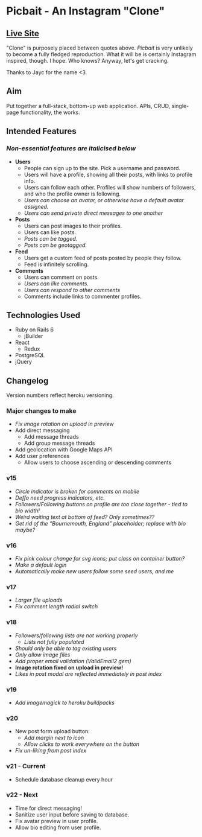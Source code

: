 # Picbait - An Instagram "Clone"

## [**Live Site**](http://picbait.herokuapp.com/)

"Clone" is purposely placed between quotes above. _Picbait_ is very unlikely to become a fully fledged reproduction. What it will be is certainly Instagram inspired, though. I hope. Who knows? Anyway, let's get cracking.

Thanks to Jayc for the name <3.

## Aim

Put together a full-stack, bottom-up web application. APIs, CRUD, single-page functionality, the works.

## Intended Features

### _Non-essential features are italicised below_

- **Users**
  - People can sign up to the site. Pick a username and password.
  - Users will have a profile, showing all their posts, with links to profile info.
  - Users can follow each other. Profiles will show numbers of followers, and who the profile owner is following.
  - _Users can choose an avatar, or otherwise have a default avatar assigned._
  - _Users can send private direct messages to one another_
- **Posts**
  - Users can post images to their profiles.
  - Users can like posts.
  - _Posts can be tagged._
  - _Posts can be geotagged._
- **Feed**
  - Users get a custom feed of posts posted by people they follow.
  - Feed is infinitely scrolling.
- **Comments**
  - Users can comment on posts.
  - _Users can like comments._
  - _Users can respond to other comments_
  - Comments include links to commenter profiles.

## Technologies Used

- Ruby on Rails 6
  - jBuilder
- React
  - Redux
- PostgreSQL
- jQuery

## Changelog

Version numbers reflect heroku versioning.

### Major changes to make

- _Fix image rotation on upload in preview_
- Add direct messaging
  - Add message threads
  - Add group message threads
- Add geolocation with Google Maps API
- Add user preferences
  - Allow users to choose ascending or descending comments

### v15

- _Circle indicator is broken for comments on mobile_
- _Deffo need progress indicators, etc._
- _Followers/Following buttons on profile are too close together - tied to bio width!_
- _Weird waiting text at bottom of feed? Only sometimes??_
- _Get rid of the “Bournemouth, England” placeholder; replace with bio maybe?_

### v16

- _Fix pink colour change for svg icons; put class on container button?_
- _Make a default login_
- _Automatically make new users follow some seed users, and me_

### v17

- _Larger file uploads_
- _Fix comment length radial switch_

### v18

- _Followers/following lists are not working properly_
  - _Lists not fully populated_
- _Should only be able to tag existing users_
- _Only allow image files_
- _Add proper email validation (ValidEmail2 gem)_
- **Image rotation fixed on upload in preview!**
- _Likes in post modal are reflected immediately in post index_

### v19

- _Add imagemagick to heroku buildpacks_

### v20

- New post form upload button:
  - _Add margin next to icon_
  - _Allow clicks to work everywhere on the button_
- _Fix un-liking from post index_

### v21 - Current

- Schedule database cleanup every hour

### v22 - Next

- Time for direct messaging!
- Sanitize user input before saving to database.
- Fix avatar preview in user profile.
- Allow bio editing from user profile.

<!-- This README would normally document whatever steps are necessary to get the
application up and running.

Things you may want to cover:

- Ruby version

- System dependencies

- Configuration

- Database creation

- Database initialization

- How to run the test suite

- Services (job queues, cache servers, search engines, etc.)

- Deployment instructions

- ... -->
